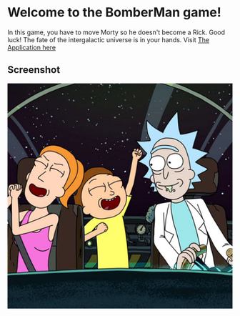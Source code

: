 # Welcome to the BomberMan game!

In this game, you have to move Morty so he doesn't become a Rick. Good luck! The fate of the intergalactic universe is in your hands. Visit [The Application here](https://blissful-benz-943cd1.netlify.app)

## Screenshot

![application screenshot](mortyscreenshot.jpg)
